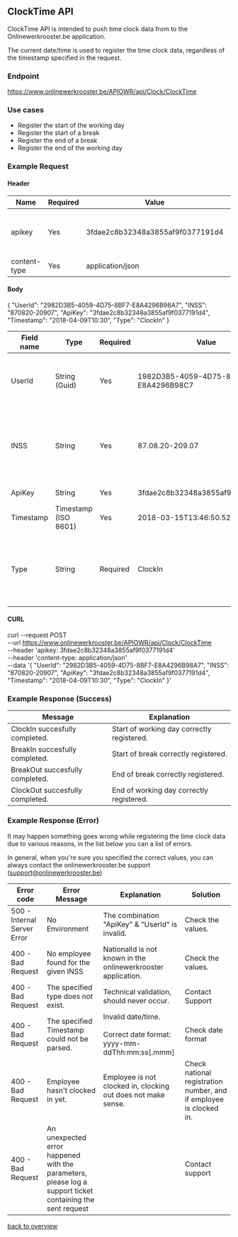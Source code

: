 ## ClockTime API

ClockTime API is intended to push time clock data from to the Onlinewerkrooster.be application. 

The current date/time is used to register the time clock data, regardless of the timestamp specified in the request.

### Endpoint

https://www.onlinewerkrooster.be/APIOWR/api/Clock/ClockTime

### Use cases

- Register the start of the working day
- Register the start of a break
- Register the end of a break
- Register the end of the working day

### Example Request

#### Header

| Name         | Required | Value                            | Remarks                                                      |
| ------------ | -------- | -------------------------------- | ------------------------------------------------------------ |
| apikey       | Yes      | 3fdae2c8b32348a3855af9f0377191d4 | Unique ID to identify the requester (provided by onlinewerkrooster.be team) |
| content-type | Yes      | application/json                 | JSON data                                                    |

#### Body

{
  "UserId": "2982D3B5-4059-4D75-8BF7-E8A4296B98A7",
  "INSS": "870820-20907",
  "ApiKey": "3fdae2c8b32348a3855af9f0377191d4",
 "Timestamp": "2018-04-09T10:30",
  "Type": "ClockIn"
}

| Field name | Type                 | Required | Value                                | Remarks                                                      |
| ---------- | -------------------- | -------- | ------------------------------------ | ------------------------------------------------------------ |
| UserId     | String (Guid)        | Yes      | 1982D3B5-4059-4D75-8BF7-E8A4296B98C7 | Unique ID to identify the the user who's using the API. (provided by the onlinewerkrooster.be team) |
| INSS       | String               | Yes      | 87.08.20-209.07                      | National Registration Number of the employee to register time clock data. <br /><br />(dashes(-), points(.) or whitespaces are filtered out) |
| ApiKey     | String               | Yes      | 3fdae2c8b32348a3855af9f0377191d4     | Unique ID to identify the requester                          |
| Timestamp  | Timestamp (ISO 8601) | Yes      | 2018-03-15T13:46:50.52F              | Field currently not used.                                    |
| Type       | String               | Required | ClockIn                              | Depending on the action needed, one of the values below should be used:<br />- ClockIn<br />- ClockOut<br />- BreakIn<br />- BreakOut |

#### CURL

curl --request POST \
  --url https://www.onlinewerkrooster.be/APIOWR/api/Clock/ClockTime \
  --header 'apikey: 3fdae2c8b32348a3855af9f0377191d4' \
  --header 'content-type: application/json' \
  --data '{
  "UserId": "2982D3B5-4059-4D75-8BF7-E8A4296B98A7",
  "INSS": "870820-20907",
  "ApiKey": "3fdae2c8b32348a3855af9f0377191d4",
 "Timestamp": "2018-04-09T10:30",
  "Type": "ClockIn"
}'

### Example Response (Success)

| Message                         | Explanation                                |
| ------------------------------- | ------------------------------------------ |
| ClockIn succesfully completed.  | Start of working day correctly registered. |
| BreakIn succesfully completed.  | Start of break correctly registered.       |
| BreakOut succesfully completed. | End of break correctly registered.         |
| ClockOut succesfully completed. | End of working day correctly registered.   |

### Example Response (Error)

It may happen something goes wrong while registering the time clock data due to various reasons, in the list below you can a list of errors.

In general, when you're sure you specified the correct values, you can always contact the onlinewerkrooster.be support (support@onlinewerkrooster.be)

| Error code                  | Error Message                                                | Explanation                                                  | Solution                                                     |
| --------------------------- | ------------------------------------------------------------ | ------------------------------------------------------------ | ------------------------------------------------------------ |
| 500 - Internal Server Error | No Environment                                               | The combination "ApiKey" & "UserId" is invalid.              | Check the values.                                            |
| 400 - Bad Request           | No employee found for the given INSS                         | NationalId is not known in the onlinewerkrooster application. | Check the values.                                            |
| 400 - Bad Request           | The specified type does not exist.                           | Technical validation, should never occur.                    | Contact Support                                              |
| 400 - Bad Request           | The specified Timestamp could not be parsed.                 | Invalid date/time. <br /><br />Correct date format: <br /> yyyy-mm-ddThh:mm:ss[.mmm] | Check date format                                            |
| 400 - Bad Request           | Employee hasn't clocked in yet.                              | Employee is not clocked in, clocking out does not make sense. | Check national registration number, and if employee is clocked in. |
| 400 - Bad Request           | An unexpected error happened with the parameters, please log a support ticket containing the sent request |                                                              | Contact support                                              |

[back to overview](OnlineWerkroosterAPI.md)